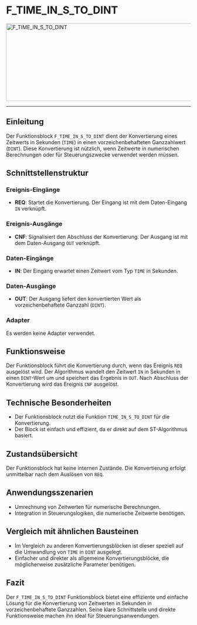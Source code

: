 # F_TIME_IN_S_TO_DINT

<img width="1506" height="212" alt="F_TIME_IN_S_TO_DINT" src="https://github.com/user-attachments/assets/3154c79d-5b35-46bb-8057-39d2ce513a57" />

* * * * * * * * * *
## Einleitung
Der Funktionsblock `F_TIME_IN_S_TO_DINT` dient der Konvertierung eines Zeitwerts in Sekunden (`TIME`) in einen vorzeichenbehafteten Ganzzahlwert (`DINT`). Diese Konvertierung ist nützlich, wenn Zeitwerte in numerischen Berechnungen oder für Steuerungszwecke verwendet werden müssen.

## Schnittstellenstruktur
### **Ereignis-Eingänge**
- **REQ**: Startet die Konvertierung. Der Eingang ist mit dem Daten-Eingang `IN` verknüpft.

### **Ereignis-Ausgänge**
- **CNF**: Signalisiert den Abschluss der Konvertierung. Der Ausgang ist mit dem Daten-Ausgang `OUT` verknüpft.

### **Daten-Eingänge**
- **IN**: Der Eingang erwartet einen Zeitwert vom Typ `TIME` in Sekunden.

### **Daten-Ausgänge**
- **OUT**: Der Ausgang liefert den konvertierten Wert als vorzeichenbehaftete Ganzzahl (`DINT`).

### **Adapter**
Es werden keine Adapter verwendet.

## Funktionsweise
Der Funktionsblock führt die Konvertierung durch, wenn das Ereignis `REQ` ausgelöst wird. Der Algorithmus wandelt den Zeitwert `IN` in Sekunden in einen `DINT`-Wert um und speichert das Ergebnis in `OUT`. Nach Abschluss der Konvertierung wird das Ereignis `CNF` ausgelöst.

## Technische Besonderheiten
- Der Funktionsblock nutzt die Funktion `TIME_IN_S_TO_DINT` für die Konvertierung.
- Der Block ist einfach und effizient, da er direkt auf dem ST-Algorithmus basiert.

## Zustandsübersicht
Der Funktionsblock hat keine internen Zustände. Die Konvertierung erfolgt unmittelbar nach dem Auslösen von `REQ`.

## Anwendungsszenarien
- Umrechnung von Zeitwerten für numerische Berechnungen.
- Integration in Steuerungslogiken, die numerische Zeitwerte benötigen.

## Vergleich mit ähnlichen Bausteinen
- Im Vergleich zu anderen Konvertierungsblöcken ist dieser speziell auf die Umwandlung von `TIME` in `DINT` ausgelegt.
- Einfacher und direkter als allgemeine Konvertierungsblöcke, die möglicherweise zusätzliche Parameter benötigen.

## Fazit
Der `F_TIME_IN_S_TO_DINT` Funktionsblock bietet eine effiziente und einfache Lösung für die Konvertierung von Zeitwerten in Sekunden in vorzeichenbehaftete Ganzzahlen. Seine klare Schnittstelle und direkte Funktionsweise machen ihn ideal für Steuerungsanwendungen.
